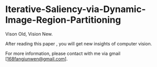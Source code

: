 # Iterative-Saliency-via-Dynamic-Image-Region-Partitioning

Vison Old, Vision New. 

After reading this paper , you will get new insights of computer vision. 

For more information, please contact with me via gmail [168fangjunwen@gmail.com].










